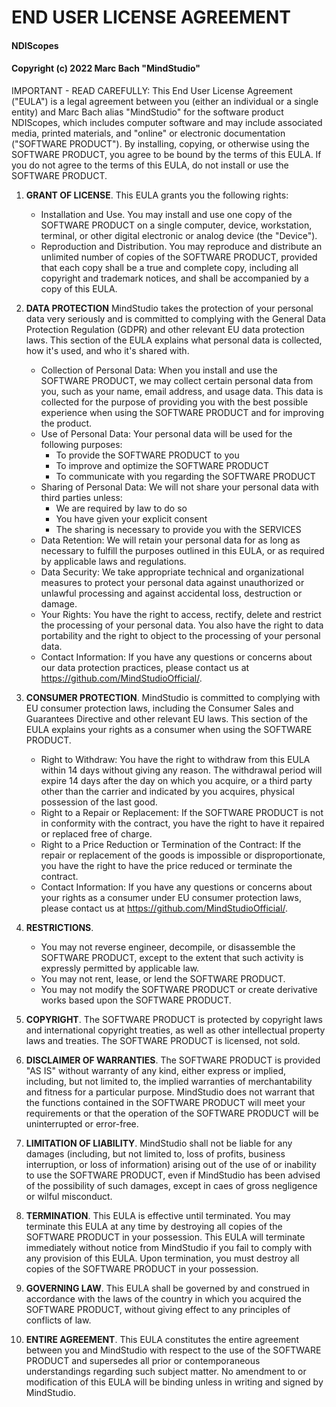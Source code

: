 # END USER LICENSE AGREEMENT

#### NDIScopes
#### Copyright (c) 2022 Marc Bach "MindStudio"

IMPORTANT - READ CAREFULLY: 
This End User License Agreement ("EULA") is a legal agreement between you (either an individual or a single entity) and Marc Bach alias "MindStudio" for the software product NDIScopes, which includes computer software and may include associated media, printed materials, and "online" or electronic documentation ("SOFTWARE PRODUCT"). By installing, copying, or otherwise using the SOFTWARE PRODUCT, you agree to be bound by the terms of this EULA. If you do not agree to the terms of this EULA, do not install or use the SOFTWARE PRODUCT.

1. **GRANT OF LICENSE**. 
   This EULA grants you the following rights:
   - Installation and Use. You may install and use one copy of the SOFTWARE PRODUCT on a single computer, device, workstation, terminal, or other digital electronic or analog device (the "Device").
   - Reproduction and Distribution. You may reproduce and distribute an unlimited number of copies of the SOFTWARE PRODUCT, provided that each copy shall be a true and complete copy, including all copyright and trademark notices, and shall be accompanied by a copy of this EULA.

2. **DATA PROTECTION**
   MindStudio takes the protection of your personal data very seriously and is committed to complying with the General Data Protection Regulation (GDPR) and other relevant EU data protection laws. This section of the EULA explains what personal data is collected, how it's used, and who it's shared with.
   
   - Collection of Personal Data: 
        When you install and use the SOFTWARE PRODUCT, we may collect certain personal data from you, such as your name, email address, and usage data. This data is collected for the purpose of providing you with the best possible experience when using the SOFTWARE PRODUCT and for improving the product.
   - Use of Personal Data: 
        Your personal data will be used for the following purposes:
        - To provide the SOFTWARE PRODUCT to you
        - To improve and optimize the SOFTWARE PRODUCT
        - To communicate with you regarding the SOFTWARE PRODUCT
   - Sharing of Personal Data:
        We will not share your personal data with third parties unless:
        -  We are required by law to do so
        -  You have given your explicit consent
        -  The sharing is necessary to provide you with the SERVICES
   - Data Retention: 
        We will retain your personal data for as long as necessary to fulfill the purposes outlined in this EULA, or as required by applicable laws and regulations.
   - Data Security: 
        We take appropriate technical and organizational measures to protect your personal data against unauthorized or unlawful processing and against accidental loss, destruction or damage.
   - Your Rights: 
        You have the right to access, rectify, delete and restrict the processing of your personal data. You also have the right to data portability and the right to object to the processing of your personal data.
   - Contact Information: 
        If you have any questions or concerns about our data protection practices, please contact us at https://github.com/MindStudioOfficial/.
4. **CONSUMER PROTECTION**.
   MindStudio is committed to complying with EU consumer protection laws, including the Consumer Sales and Guarantees Directive and other relevant EU laws. This section of the EULA explains your rights as a consumer when using the SOFTWARE PRODUCT.
   - Right to Withdraw: 
        You have the right to withdraw from this EULA within 14 days without giving any reason. The withdrawal period will expire 14 days after the day on which you acquire, or a third party other than the carrier and indicated by you acquires, physical possession of the last good.
   - Right to a Repair or Replacement: 
        If the SOFTWARE PRODUCT is not in conformity with the contract, you have the right to have it repaired or replaced free of charge.
   - Right to a Price Reduction or Termination of the Contract: 
        If the repair or replacement of the goods is impossible or disproportionate, you have the right to have the price reduced or terminate the contract.
   - Contact Information: 
        If you have any questions or concerns about your rights as a consumer under EU consumer protection laws, please contact us at https://github.com/MindStudioOfficial/.

5. **RESTRICTIONS**. 
   - You may not reverse engineer, decompile, or disassemble the SOFTWARE PRODUCT, except to the extent that such activity is expressly permitted by applicable law. 
   - You may not rent, lease, or lend the SOFTWARE PRODUCT. 
   - You may not modify the SOFTWARE PRODUCT or create derivative works based upon the SOFTWARE PRODUCT.

6. **COPYRIGHT**. 
   The SOFTWARE PRODUCT is protected by copyright laws and international copyright treaties, as well as other intellectual property laws and treaties. The SOFTWARE PRODUCT is licensed, not sold.

7. **DISCLAIMER OF WARRANTIES**. 
   The SOFTWARE PRODUCT is provided "AS IS" without warranty of any kind, either express or implied, including, but not limited to, the implied warranties of merchantability and fitness for a particular purpose. MindStudio does not warrant that the functions contained in the SOFTWARE PRODUCT will meet your requirements or that the operation of the SOFTWARE PRODUCT will be uninterrupted or error-free.

8. **LIMITATION OF LIABILITY**. 
   MindStudio shall not be liable for any damages (including, but not limited to, loss of profits, business interruption, or loss of information) arising out of the use of or inability to use the SOFTWARE PRODUCT, even if MindStudio has been advised of the possibility of such damages, except in caes of gross negligence or wilful misconduct.

9.  **TERMINATION**. 
   This EULA is effective until terminated. You may terminate this EULA at any time by destroying all copies of the SOFTWARE PRODUCT in your possession. This EULA will terminate immediately without notice from MindStudio if you fail to comply with any provision of this EULA. Upon termination, you must destroy all copies of the SOFTWARE PRODUCT in your possession.

10. **GOVERNING LAW**. 
   This EULA shall be governed by and construed in accordance with the laws of the country in which you acquired the SOFTWARE PRODUCT, without giving effect to any principles of conflicts of law.

11. **ENTIRE AGREEMENT**. 
   This EULA constitutes the entire agreement between you and MindStudio with respect to the use of the SOFTWARE PRODUCT and supersedes all prior or contemporaneous understandings regarding such subject matter. No amendment to or modification of this EULA will be binding unless in writing and signed by MindStudio.
